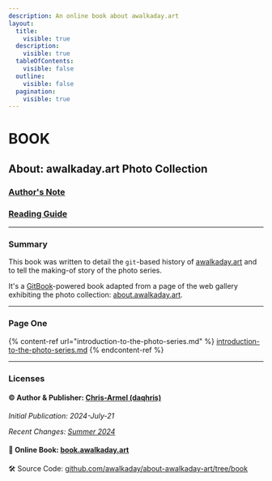 ```yaml
---
description: An online book about awalkaday.art
layout:
  title:
    visible: true
  description:
    visible: true
  tableOfContents:
    visible: false
  outline:
    visible: false
  pagination:
    visible: true
---
```


# BOOK

## About: awalkaday.art Photo Collection

### [Author's Note](authors-note.md)

### [Reading Guide](reading-guide.md)

***

### Summary

This book was written to detail the `git`-based history of [awalkaday.art](https://awalkaday.art) and to tell the making-of story of the photo series.&#x20;

It's a [GitBook](https://www.gitbook.com/)-powered book adapted from a page of the web gallery exhibiting the photo collection: [about.awalkaday.art](https://about.awalkaday.art/).

***

### Page One&#x20;

{% content-ref url="introduction-to-the-photo-series.md" %}
[introduction-to-the-photo-series.md](introduction-to-the-photo-series.md)
{% endcontent-ref %}

***

### Licenses

#### © Author & Publisher: [Chris-Armel (daqhris)](https://daqhris.com)

_Initial Publication: 2024-July-21_

_Recent Changes:_ [_Summer 2024_](https://github.com/awalkaday/about-awalkaday-art/commits/book/)

#### 📖 Online Book: [book.awalkaday.art](https://book.awalkaday.art)

🛠 Source Code: [github.com/awalkaday/about-awalkaday-art/tree/book](https://github.com/awalkaday/about-awalkaday-art/tree/book)

